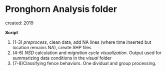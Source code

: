 # Pronghorn Analysis folder
created: 2019  

**Script** 
1. (1-3) *preprocess*, clean data, add NA lines (where time inserted but location remains NA), create SHP files
2. (4-6) *NSD* calculation and *migration cycle visualization*. Output used for summarizing data conditions in the *visual* folder
3. (7-8)Classifying fence behaviors. One dividual and group processing. 